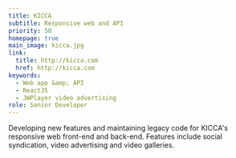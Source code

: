 ```yaml
---
title: KICCA
subtitle: Responsive web and API
priority: 50
homepage: true
main_image: kicca.jpg
link:
  title: http://kicca.com
  href: http://kicca.com
keywords:
  - Web app &amp; API
  - ReactJS
  - JWPlayer video advertising
role: Senior Developer
---
```


Developing new features and maintaining legacy code for KICCA's responsive web front-end and back-end. Features include social syndication, video advertising and video galleries.
